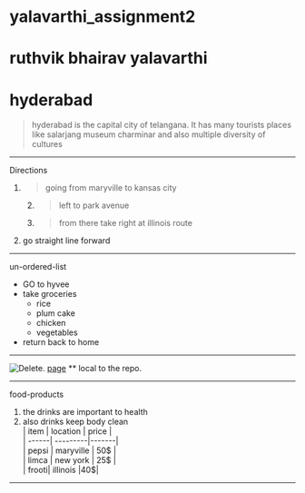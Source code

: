  # yalavarthi_assignment2
 # ruthvik bhairav yalavarthi
 # hyderabad
 > hyderabad is the capital city of telangana. It has many tourists places like salarjang museum
   charminar and also multiple diversity of cultures


 *****
Directions
 1. > going from maryville to kansas city 
       2. > left to park avenue 
       3. > from there take right at illinois route 
4. go straight line forward

******
un-ordered-list
* GO to hyvee
* take groceries
    * rice
    * plum cake
    * chicken 
    * vegetables
 * return back to home   
 ------------------------
![Delete](Csachin.jpg).
 [page](AboutMe.md) ** local to the repo.


 *******
 food-products
 1. the drinks are important to health<br>
 2.  also drinks keep body clean<br>
  | item | location | price |<br>
  | ------| ---------|-------| <br>
  | pepsi |  maryville | 50$ |<br>
  | limca | new york   | 25$ |<br>
  | frooti| illinois   |40$|<br>

*****************


